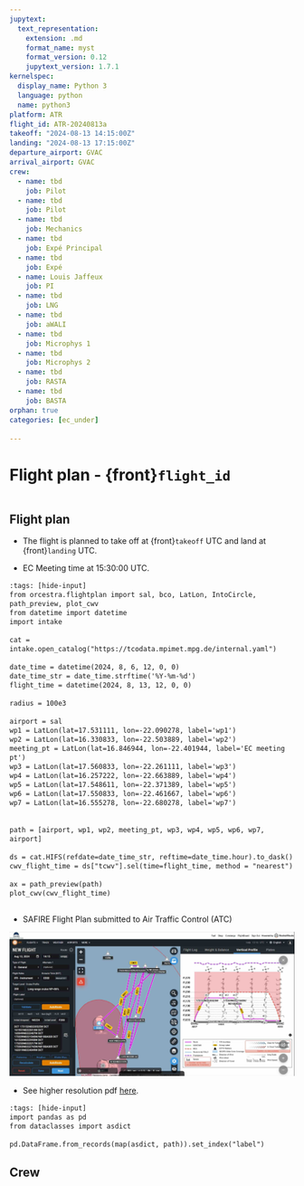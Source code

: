 ```yaml
---
jupytext:
  text_representation:
    extension: .md
    format_name: myst
    format_version: 0.12
    jupytext_version: 1.7.1
kernelspec:
  display_name: Python 3
  language: python
  name: python3
platform: ATR
flight_id: ATR-20240813a
takeoff: "2024-08-13 14:15:00Z"
landing: "2024-08-13 17:15:00Z"
departure_airport: GVAC
arrival_airport: GVAC
crew:
  - name: tbd
    job: Pilot
  - name: tbd
    job: Pilot
  - name: tbd
    job: Mechanics
  - name: tbd
    job: Expé Principal
  - name: tbd
    job: Expé 
  - name: Louis Jaffeux
    job: PI
  - name: tbd
    job: LNG
  - name: tbd
    job: aWALI
  - name: tbd
    job: Microphys 1
  - name: tbd
    job: Microphys 2
  - name: tbd
    job: RASTA
  - name: tbd
    job: BASTA
orphan: true
categories: [ec_under]

---
```


# Flight plan - {front}`flight_id`

```{badges}
```

## Flight plan
* The flight is planned to take off at {front}`takeoff` UTC and land at {front}`landing` UTC.

* EC Meeting time at 15:30:00 UTC.

```{code-cell} python3
:tags: [hide-input]
from orcestra.flightplan import sal, bco, LatLon, IntoCircle, path_preview, plot_cwv
from datetime import datetime
import intake

cat = intake.open_catalog("https://tcodata.mpimet.mpg.de/internal.yaml")

date_time = datetime(2024, 8, 6, 12, 0, 0)
date_time_str = date_time.strftime('%Y-%m-%d')
flight_time = datetime(2024, 8, 13, 12, 0, 0)

radius = 100e3

airport = sal
wp1 = LatLon(lat=17.531111, lon=-22.090278, label='wp1')
wp2 = LatLon(lat=16.330833, lon=-22.503889, label='wp2')
meeting_pt = LatLon(lat=16.846944, lon=-22.401944, label='EC meeting pt')
wp3 = LatLon(lat=17.560833, lon=-22.261111, label='wp3')
wp4 = LatLon(lat=16.257222, lon=-22.663889, label='wp4')
wp5 = LatLon(lat=17.548611, lon=-22.371389, label='wp5')
wp6 = LatLon(lat=17.550833, lon=-22.461667, label='wp6')
wp7 = LatLon(lat=16.555278, lon=-22.680278, label='wp7')


path = [airport, wp1, wp2, meeting_pt, wp3, wp4, wp5, wp6, wp7, airport]

ds = cat.HIFS(refdate=date_time_str, reftime=date_time.hour).to_dask()
cwv_flight_time = ds["tcwv"].sel(time=flight_time, method = "nearest")

ax = path_preview(path)
plot_cwv(cwv_flight_time)


```
* SAFIRE Flight Plan submitted to Air Traffic Control (ATC)

![Page 1](./SAFIRE-ATR-20240813a.jpg)

* See higher resolution pdf [here](./SAFIRE-ATR-20240813a.pdf). 

```{code-cell} python3
:tags: [hide-input]
import pandas as pd
from dataclasses import asdict

pd.DataFrame.from_records(map(asdict, path)).set_index("label")
```

## Crew

```{crew}
```